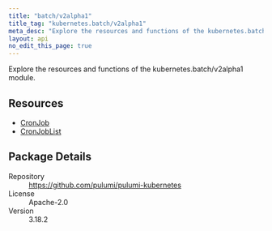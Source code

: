 ```yaml
---
title: "batch/v2alpha1"
title_tag: "kubernetes.batch/v2alpha1"
meta_desc: "Explore the resources and functions of the kubernetes.batch/v2alpha1 module."
layout: api
no_edit_this_page: true
---
```


<!-- WARNING: this file was generated by Pulumi Docs Generator. -->
<!-- Do not edit by hand unless you're certain you know what you are doing! -->

Explore the resources and functions of the kubernetes.batch/v2alpha1 module.

<h2 id="resources">Resources</h2>
<ul class="api">
    <li><a href="cronjob" title="CronJob"><span class="api-symbol api-symbol--resource"></span>CronJob</a></li>
    <li><a href="cronjoblist" title="CronJobList"><span class="api-symbol api-symbol--resource"></span>CronJobList</a></li>
</ul>

<h2 id="package-details">Package Details</h2>
<dl class="package-details">
	<dt>Repository</dt>
	<dd><a href="https://github.com/pulumi/pulumi-kubernetes">https://github.com/pulumi/pulumi-kubernetes</a></dd>
	<dt>License</dt>
	<dd>Apache-2.0</dd>
	<dt>Version</dt>
	<dd>3.18.2</dd>
</dl>

